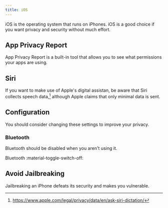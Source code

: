 ```yaml
---
title: iOS
---
```

iOS is the operating system that runs on iPhones. iOS is a good choice if you want privacy and security without much effort.

## App Privacy Report

App Privacy Report is a built-in tool that allows you to see what permissions your apps are using.

## Siri

If you want to make use of Apple's digital assistan, be aware that Siri collects speech data,[^1] although Apple claims that only minimal data is sent.

[^1]: https://www.apple.com/legal/privacy/data/en/ask-siri-dictation/

## Configuration

You should consider changing these settings to improve your privacy.

### Bluetooth

Bluetooth should be disabled when you aren't using it.

Bluetooth :material-toggle-switch-off:

## Avoid Jailbreaking

Jailbreaking an iPhone defeats its security and makes you vulnerable.


